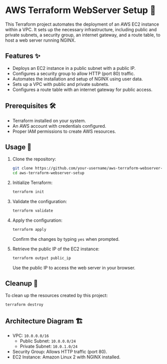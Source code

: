 # AWS Terraform WebServer Setup 🚀

This Terraform project automates the deployment of an AWS EC2 instance within a VPC. It sets up the necessary infrastructure, including public and private subnets, a security group, an internet gateway, and a route table, to host a web server running NGINX.

## Features ✨
- Deploys an EC2 instance in a public subnet with a public IP.
- Configures a security group to allow HTTP (port 80) traffic.
- Automates the installation and setup of NGINX using user data.
- Sets up a VPC with public and private subnets.
- Configures a route table with an internet gateway for public access.

## Prerequisites 🛠️
- Terraform installed on your system.
- An AWS account with credentials configured.
- Proper IAM permissions to create AWS resources.

## Usage 📝
1. Clone the repository:
   ```bash
   git clone https://github.com/your-username/aws-terraform-webserver-setup.git
   cd aws-terraform-webserver-setup
   ```
2. Initialize Terraform:
   ```bash
   terraform init
   ```
3. Validate the configuration:
   ```bash
   terraform validate
   ```
4. Apply the configuration:
   ```bash
   terraform apply
   ```
   Confirm the changes by typing `yes` when prompted.

5. Retrieve the public IP of the EC2 instance:
   ```bash
   terraform output public_ip
   ```
   Use the public IP to access the web server in your browser.

## Cleanup 🧹
To clean up the resources created by this project:
```bash
terraform destroy
```

## Architecture Diagram 🏗️
- VPC: `10.0.0.0/16`
  - Public Subnet: `10.0.0.0/24`
  - Private Subnet: `10.0.1.0/24`
- Security Group: Allows HTTP traffic (port 80).
- EC2 Instance: Amazon Linux 2 with NGINX installed.


